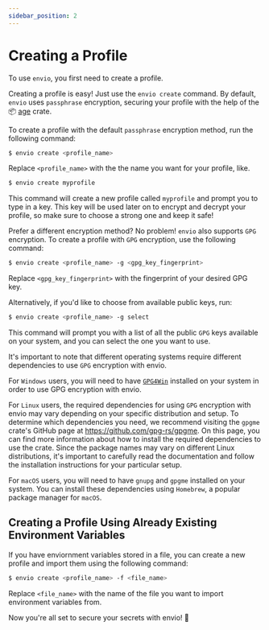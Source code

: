 ```yaml
---
sidebar_position: 2
---
```


# Creating a Profile

To use `envio`, you first need to create a profile.

 
Creating a profile is easy! Just use the `envio create` command. By default, `envio` uses `passphrase` encryption, securing your profile with the help of the 📦 [age](https://crates.io/crates/age) crate.

To create a profile with the default `passphrase` encryption method, run the following command:

```bash
$ envio create <profile_name>
```
Replace `<profile_name>` with the the name you want for your profile, like.

```bash
$ envio create myprofile
```

This command will create a new profile called `myprofile` and prompt you to type in a key. This key will be used later on to encrypt and decrypt your profile, so make sure to choose a strong one and keep it safe!

Prefer a different encryption method? No problem! `envio` also supports `GPG` encryption. To create a profile with `GPG` encryption, use the following command:

```bash
$ envio create <profile_name> -g <gpg_key_fingerprint>
```

Replace `<gpg_key_fingerprint>` with the fingerprint of your desired GPG key. 

Alternatively, if you'd like to choose from available public keys, run:

```bash
$ envio create <profile_name> -g select
```

This command will prompt you with a list of all the public `GPG` keys available on your system, and you can select the one you want to use.

It's important to note that different operating systems require different dependencies to use `GPG` encryption with envio.

For `Windows` users, you will need to have [`GPG4Win`](https://www.gpg4win.org/) installed on your system in order to use GPG encryption with envio.

For `Linux` users, the required dependencies for using `GPG` encryption with envio may vary depending on your specific distribution and setup. To determine which dependencies you need, we recommend visiting the `gpgme` crate's GitHub page at https://github.com/gpg-rs/gpgme. On this page, you can find more information about how to install the required dependencies to use the crate. Since the package names may vary on different Linux distributions, it's important to carefully read the documentation and follow the installation instructions for your particular setup.

For `macOS` users, you will need to have `gnupg` and `gpgme` installed on your system. You can install these dependencies using `Homebrew`, a popular package manager for `macOS`.

## Creating a Profile Using Already Existing Environment Variables
If you have enviornment variables stored in a file, you can create a new profile and import them using the following command:

```bash
$ envio create <profile_name> -f <file_name>
```

Replace `<file_name>` with the name of the file you want to import environment variables from.

Now you're all set to secure your secrets with envio! 🎉
